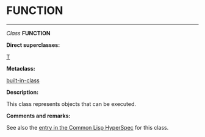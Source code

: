 FUNCTION
========

------------------------------------------------------------------------

*Class* **FUNCTION**

**Direct superclasses:**

[T](/meta-object-protocol/class-t)

**Metaclass:**

[built-in-class](/meta-object-protocol/class-built-in-class)

**Description:**

This class represents objects that can be executed.

**Comments and remarks:**

See also the [entry in the Common Lisp HyperSpec](http://www.lispworks.com/documentation/HyperSpec/Body/t_fn.htm) for this class.
